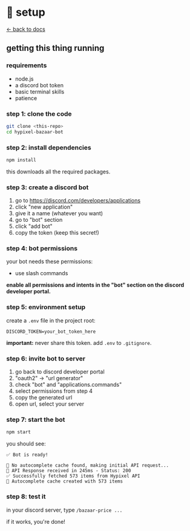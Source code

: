 # 🔧 setup

[← back to docs](./README.md)

## getting this thing running

### requirements

- node.js
- a discord bot token
- basic terminal skills
- patience

### step 1: clone the code

```bash
git clone <this-repo>
cd hypixel-bazaar-bot
```

### step 2: install dependencies

```bash
npm install
```

this downloads all the required packages.

### step 3: create a discord bot

1. go to https://discord.com/developers/applications
2. click "new application"
3. give it a name (whatever you want)
4. go to "bot" section
5. click "add bot"
6. copy the token (keep this secret!)

### step 4: bot permissions

your bot needs these permissions:
- use slash commands

**enable all permissions and intents in the "bot" section on the discord developer portal.**

### step 5: environment setup

create a `.env` file in the project root:

```env
DISCORD_TOKEN=your_bot_token_here
```

**important:** never share this token. add `.env` to `.gitignore`.

### step 6: invite bot to server

1. go back to discord developer portal
2. "oauth2" → "url generator"
3. check "bot" and "applications.commands"
4. select permissions from step 4
5. copy the generated url
6. open url, select your server

### step 7: start the bot

```bash
npm start
```

you should see:
```
✅ Bot is ready!

🚀 No autocomplete cache found, making initial API request...
📡 API Response received in 245ms - Status: 200
✅ Successfully fetched 573 items from Hypixel API
📄 Autocomplete cache created with 573 items
```

### step 8: test it

in your discord server, type `/bazaar-price ...`

if it works, you're done!